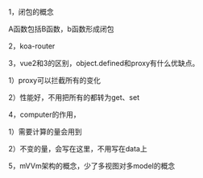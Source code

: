 1，闭包的概念

A函数包括B函数，b函数形成闭包

2，koa-router

3，vue2和3的区别，object.defined和proxy有什么优缺点。

1）proxy可以拦截所有的变化

2）性能好，不用把所有的都转为get、set

4，computer的作用，

1）需要计算的量会用到

2）不变的量，会写在这里，不用写在data上

5，mVVm架构的概念，少了多视图对多model的概念